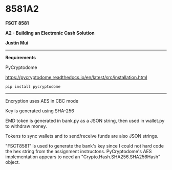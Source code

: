 # 8581A2

**FSCT 8581**

**A2 - Building an Electronic Cash Solution**

**Justin Mui**

---

**Requirements**

PyCryptodome

https://pycryptodome.readthedocs.io/en/latest/src/installation.html

`pip install pycryptodome`

---

Encryption uses AES in CBC mode

Key is generated using SHA-256

EMD token is generated in bank.py as a JSON string, then used in wallet.py to withdraw money.

Tokens to sync wallets and to send/receive funds are also JSON strings.

"FSCT8581" is used to generate the bank's key since I could not hard code the hex string from the assignment instructons. PyCryptodome's AES implementation appears to need an "Crypto.Hash.SHA256.SHA256Hash" object.

